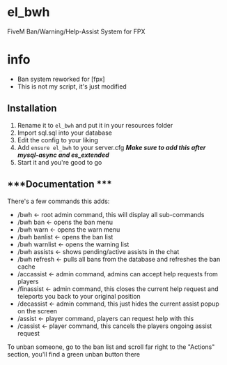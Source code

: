 # el_bwh
FiveM Ban/Warning/Help-Assist System for FPX

# info
- Ban system reworked for [fpx]
- This is not my script, it's just modified

## Installation
1. Rename it to `el_bwh` and put it in your resources folder
2. Import sql.sql into your database
3. Edit the config to your liking
4. Add `ensure el_bwh` to your server.cfg ***Make sure to add this after mysql-async and es_extended***
5. Start it and you're good to go

## ***Documentation ***
There's a few commands this adds:
- /bwh             <- root admin command, this will display all sub-commands
- /bwh ban         <- opens the ban menu
- /bwh warn        <- opens the warn menu
- /bwh banlist     <- opens the ban list
- /bwh warnlist    <- opens the warning list
- /bwh assists     <- shows pending/active assists in the chat
- /bwh refresh     <- pulls all bans from the database and refreshes the ban cache
- /accassist       <- admin command, admins can accept help requests from players
- /finassist       <- admin command, this closes the current help request and teleports you back to your original position
- /decassist       <- admin command, this just hides the current assist popup on the screen
- /assist          <- player command, players can request help with this
- /cassist         <- player command, this cancels the players ongoing assist request  

To unban someone, go to the ban list and scroll far right to the "Actions" section, you'll find a green unban button there
